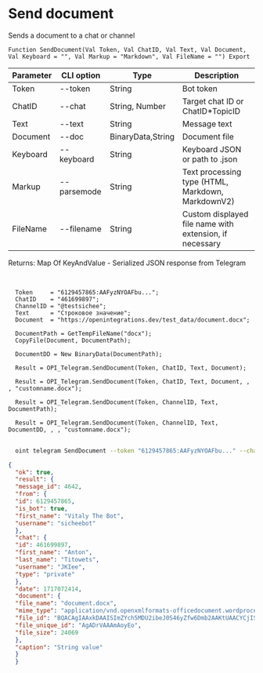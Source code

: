 ﻿---
sidebar_position: 5
---

# Send document
 Sends a document to a chat or channel



`Function SendDocument(Val Token, Val ChatID, Val Text, Val Document, Val Keyboard = "", Val Markup = "Markdown", Val FileName = "") Export`

  | Parameter | CLI option | Type | Description |
  |-|-|-|-|
  | Token | --token | String | Bot token |
  | ChatID | --chat | String, Number | Target chat ID or ChatID*TopicID |
  | Text | --text | String | Message text |
  | Document | --doc | BinaryData,String | Document file |
  | Keyboard | --keyboard | String | Keyboard JSON or path to .json |
  | Markup | --parsemode | String | Text processing type (HTML, Markdown, MarkdownV2) |
  | FileName | --filename | String | Custom displayed file name with extension, if necessary |

  
  Returns:  Map Of KeyAndValue - Serialized JSON response from Telegram

<br/>




```bsl title="Code example"
  Token     = "6129457865:AAFyzNYOAFbu...";
  ChatID    = "461699897";
  ChannelID = "@testsichee";
  Text      = "Строковое значение";
  Document  = "https://openintegrations.dev/test_data/document.docx";
  
  DocumentPath = GetTempFileName("docx");
  CopyFile(Document, DocumentPath);
  
  DocumentDD = New BinaryData(DocumentPath);
  
  Result = OPI_Telegram.SendDocument(Token, ChatID, Text, Document);
  
  Result = OPI_Telegram.SendDocument(Token, ChatID, Text, Document, , , "customname.docx");
  
  Result = OPI_Telegram.SendDocument(Token, ChannelID, Text, DocumentPath);
  
  Result = OPI_Telegram.SendDocument(Token, ChannelID, Text, DocumentDD, , , "customname.docx");
```



```sh title="CLI command example"
    
  oint telegram SendDocument --token "6129457865:AAFyzNYOAFbu..." --chat "461699897" --text "String value" --doc "https://openintegrations.dev/test_data/document.docx" --keyboard %keyboard% --parsemode %parsemode% --filename %filename%

```

```json title="Result"
{
  "ok": true,
  "result": {
  "message_id": 4642,
  "from": {
  "id": 6129457865,
  "is_bot": true,
  "first_name": "Vitaly The Bot",
  "username": "sicheebot"
  },
  "chat": {
  "id": 461699897,
  "first_name": "Anton",
  "last_name": "Titowets",
  "username": "JKIee",
  "type": "private"
  },
  "date": 1717072414,
  "document": {
  "file_name": "document.docx",
  "mime_type": "application/vnd.openxmlformats-officedocument.wordprocessingml.document",
  "file_id": "BQACAgIAAxkDAAISImZYch5MDU2ibeJ0S46yZfw6Dmb2AAKtUAACYCjISp3o6gzXeDCVNQQ",
  "file_unique_id": "AgADrVAAAmAoyEo",
  "file_size": 24069
  },
  "caption": "String value"
  }
  }
```
